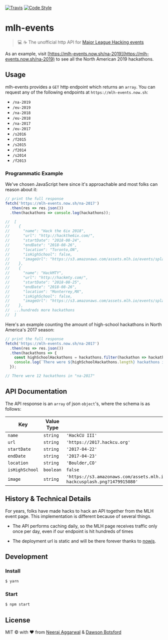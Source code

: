 [![Travis](https://img.shields.io/travis/n3a9/mlh-events.svg)]()
[![Code Style](https://img.shields.io/badge/code_style-XO-5ed9c7.svg)]()

# mlh-events

> 💻 ☕️ The unofficial http API for [Major League Hacking events](https://mlh.io/seasons/na-2017/events)


As an example, visit [https://mlh-events.now.sh/na-2019](https://mlh-events.now.sh/na-2019) to see all the North American 2019 hackathons.

## Usage

mlh-events provides a `GET` http endpoint which returns an `array`. You can request any of the following endpoints at `https://mlh-events.now.sh`:

* `/na-2019`
* `/eu-2019`
* `/na-2018`
* `/eu-2018`
* `/na-2017`
* `/eu-2017`
* `/s2016`
* `/f2015`
* `/s2015`
* `/f2014`
* `/s2014`
* `/f2013`

### Programmatic Example

We've chosen JavaScript here since it's approachable and most folks can reason about it:

```js
// print the full response
fetch('https://mlh-events.now.sh/na-2017')
  .then(res => res.json())
  .then(hackathons => console.log(hackathons));

//  [
//    {
//      "name": "Hack the 6ix 2018",
//      "url": "http://hackthe6ix.com/",
//      "startDate": "2018-08-24",
//      "endDate": "2018-08-26",
//      "location": "Toronto,ON",
//      "isHighSchool": false,
//      "imageUrl": "https://s3.amazonaws.com/assets.mlh.io/events/splashes/000/000/909/thumb/Hackthe6ixcityBackground.jpg?1527782042"
//    },
//    {
//      "name": "HackMTY",
//      "url": "http://hackmty.com/",
//      "startDate": "2018-08-25",
//      "endDate": "2018-08-26",
//      "location": "Monterrey,MX",
//      "isHighSchool": false,
//      "imageUrl": "https://s3.amazonaws.com/assets.mlh.io/events/splashes/000/000/910/thumb/HackMTYsplash-MLH.png?1527782154"
//    },
//  ...hundreds more hackathons
//  ]
```

Here's an example counting the amount of high-school hackathons in North America's 2017 season:


```js
// print the full response
fetch('https://mlh-events.now.sh/na-2017')
  .then(res => res.json())
  .then(hackathons => {
    const highSchoolHackathons = hackathons.filter(hackathon => hackathon.isHighSchool);
    console.log(`There were ${highSchoolHackathons.length} hackathons in "na-2017"`);
  });

// There were 12 hackathons in "na-2017"
```

## API Documentation

The API response is an `array` of json `object`'s, where the schema is as follows:

| Key | Value Type             | Example|
|-----|------------------------|------------|
| `name` | `string`            |`'HackCU III'`
| `url` | `string`             |`'https://2017.hackcu.org'`
| `startDate` | `string`            |`'2017-04-22'`
| `endDate` | `string`            |`'2017-04-23'`
| `location` | `string`        |`'Boulder,CO'`
| `isHighSchool` | `boolean`   |`false`
| `image` | `string`            |`'https://s3.amazonaws.com/assets.mlh.io/events/splashes/000/000/543/thumb/70991d078d30-hackcusplash.png?1479915080'`


## History & Technical Details

For years, folks have made hacks to hack an API together from the MLH event page. This implementation is different because of several things.

* The API performs caching daily, so the MLH page receives traffic only once per day, even if our endpoint is hit hundreds of times

* The deployment url is static and will be there forever thanks to [nowjs](https://zeit.co/now).

<!--todo add more bullets here-->

## Development

### Install

```sh
$ yarn
```

### Start

```sh
$ npm start
```

## License

MIT © with ❤️ from [Neeraj Aggarwal](http://neerajaggarwal.com/) & [Dawson Botsford](https://dawsbot.com)
